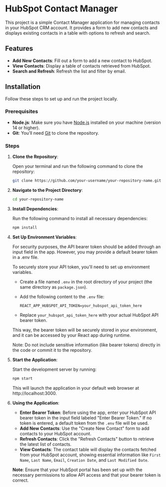 # HubSpot Contact Manager

This project is a simple Contact Manager application for managing contacts in your HubSpot CRM account. It provides a form to add new contacts and displays existing contacts in a table with options to refresh and search.

## Features

- **Add New Contacts**: Fill out a form to add a new contact to HubSpot.
- **View Contacts**: Display a table of contacts retrieved from HubSpot.
- **Search and Refresh**: Refresh the list and filter by email.

## Installation

Follow these steps to set up and run the project locally.

### Prerequisites

- **Node.js**: Make sure you have [Node.js](https://nodejs.org/) installed on your machine (version 14 or higher).
- **Git**: You’ll need [Git](https://git-scm.com/) to clone the repository.

### Steps

1. **Clone the Repository**:

   Open your terminal and run the following command to clone the repository:
   ```bash
   git clone https://github.com/your-username/your-repository-name.git

2. **Navigate to the Project Directory**:

   ```bash
   cd your-repository-name

3. **Install Dependencies**:

   Run the following command to install all necessary dependencies:
   ```bash
   npm install

4. **Set Up Environment Variables**:

   For security purposes, the API bearer token should be added through an input field in the app. However, you may provide a default bearer token in a .env file.

   To securely store your API token, you'll need to set up environment variables.

   - Create a file named `.env` in the root directory of your project (the same directory as `package.json`).
   - Add the following content to the `.env` file:

     ```
     REACT_APP_HUBSPOT_API_TOKEN=your_hubspot_api_token_here
     ```

   - Replace `your_hubspot_api_token_here` with your actual HubSpot API bearer token.

   This way, the bearer token will be securely stored in your environment, and it can be accessed by your React app during runtime.

   Note: Do not include sensitive information (like bearer tokens) directly in the code or commit it to the repository.

5. **Start the Application**:

   Start the development server by running:
   ```bash
   npm start
   ```

   This will launch the application in your default web browser at http://localhost:3000.

6. **Using the Application**:

   - **Enter Bearer Token**: Before using the app, enter your HubSpot API bearer token in the input field labeled "Enter Bearer Token." If no token is entered, a default token from the `.env` file will be used.
   - **Add New Contacts**: Use the "Create New Contact" form to add contacts to your HubSpot account.
   - **Refresh Contacts**: Click the "Refresh Contacts" button to retrieve the latest list of contacts.
   - **View Contacts**: The contact table will display the contacts fetched from your HubSpot account, showing essential information like `First Name`, `Last Name`, `Email`, `Creation Date`, and `Last Modified Date`.

   **Note**: Ensure that your HubSpot portal has been set up with the necessary permissions to allow API access and that your bearer token is correct.
